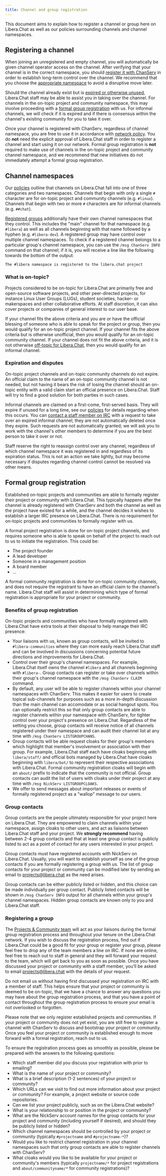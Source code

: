 ```yaml
---
title: Channel and group registration
---
```


This document aims to explain how to register a channel or group here on
Libera.Chat as well as our policies surrounding channels and channel
namespaces.

## Registering a channel

When joining an unregistered and empty channel, you will automatically be
given channel operator access on the channel. After verifying that your
channel is in the correct namespace, you should
[register it with ChanServ](/guides/creatingchannels) in order to establish
long-term control over the channel. We recommend that you choose the
[appropriate namespace](#channel-namespaces) to avoid a disruptive move later.

Should the channel already exist but is
[expired or otherwise unused](#expiration-and-disputes), Libera.Chat staff may
be able to assist you in taking over the channel. For channels in the on-topic
project and community namespace, this may involve proceeding with a
[formal group registration](#formal-group-registration) with us. For informal
channels, we will check if it is expired and if there is consensus within the
channel's existing community for you to take it over.

Once your channel is registered with ChanServ, regardless of channel
namespace, you are free to use it in accordance with
[network policy](/policies). You do **not** need the explicit approval of
Libera.Chat staff in order to register a channel and start using it on our
network. Formal group registration is **not** required to make use of channels
in the on-topic project and community channel namespace, and we recommend that
new initiatives do not immediately attempt a formal group registration.

## Channel namespaces

Our [policies](/policies) outline that channels on Libera.Chat fall into one
of three categories and two namespaces. Channels that begin with only a single
`#` character are for on-topic project and community channels (e.g. `#linux`).
Channels that begin with two or more `#` characters are for informal channels
(e.g. `##chat`).

[Registered groups](#formal-group-registration) additionally have their own
channel namespaces that they control. This includes the "main" channel for
that namespace (e.g. `#libera`) as well as all channels beginning with that
name followed by a hyphen (e.g. `#libera-dev`). A registered group may have
control over multiple channel namespaces. To check if a registered channel
belongs to a particular group's channel namespace, you can use the
`/msg ChanServ INFO` command on that channel; if it is, you will receive a
line like the following towards the bottom of the output:

```irc
The #libera namespace is registered to the libera.chat project
```

### What is on-topic?

Projects considered to be on-topic for Libera.Chat are primarily free and
open-source software projects, and other peer-directed projects, for instance
Linux User Groups (LUGs), student societies, hacker- or makerspaces and other
collaborative efforts. At staff discretion, it can also cover projects or
companies of general interest to our user base.

If your channel fits the above criteria and you are or have the official
blessing of someone who is able to speak for the project or group, then you
would qualify for an on-topic project channel. If your channel fits the above
criteria but is otherwise unofficial, then you would qualify for an on-topic
community channel. If your channel does not fit the above criteria, and it is
not otherwise
[off-topic for Libera.Chat](/policies/#unwanted-content-and-behaviour), then
you would qualify for an informal channel.

### Expiration and disputes

On-topic project channels and on-topic community channels do not expire. An
official claim to the name of an on-topic community channel is not needed, but
not having it bears the risk of losing the channel should an on-topic entity
with a valid claim start an official presence on Libera.Chat. Staff will try
to find a good solution for both parties in such cases.

Informal channels are claimed on a first-come, first-served basis. They will
expire if unused for a long time, see our [policies](/policies/#channels) for
details regarding when this occurs. You can
[contact a staff member on IRC](/guides/faq#how-to-find-libera-chat-staff)
with a request to take over an expired informal channel; they are not
automatically deleted once they expire. Such requests are not automatically
granted; we will ask you to work with the channel's other members to determine
if you are the best person to take it over or not.

Staff reserve the right to reassign control over any channel, regardless of
which channel namespace it was registered in and regardless of its expiration
status. This is not an action we take lightly, but may become necessary if
disputes regarding channel control cannot be resolved via other means.

## Formal group registration

Established on-topic projects and communities are able to formally register
their project or community with Libera.Chat. This typically happens after the
channel is already registered with ChanServ and both the channel as well as
the project have existed for a while, and the channel decides it wishes to
establish a larger IRC presence on Libera.Chat. There is no requirement for
on-topic projects and communities to formally register with us.

A formal project registration is done for on-topic project channels, and
requires someone who is able to speak on behalf of the project to reach out to
us to initiate the registration. This could be:

- The project founder
- A lead developer
- Someone in a management position
- A board member
- ...

A formal community registration is done for on-topic community channels, and
does not require the registrant to have an official claim to the channel's
name. Libera.Chat staff will assist in determining which type of formal
registration is appropriate for your project or community.

### Benefits of group registration

On-topic projects and communities who have formally registered with
Libera.Chat have extra tools at their disposal to help manage their
IRC presence:

- Your liaisons with us, known as group contacts, will be invited to
  `#libera-communities` where they can more easily reach Libera.Chat staff and
  can be involved in discussions concerning potential future directions and
  improvements for Libera.Chat.
- Control over their group's channel namespaces. For example,
  Libera.Chat itself owns the channel `#libera` and all channels beginning
  with `#libera-`. Group contacts can register or take over channels within
  their group's channel namespace with the `/msg ChanServ CLAIM` command.
- By default, any user will be able to register channels within your channel
  namespaces with ChanServ. This makes it easier for users to create topical
  sub-channels for purposes such as a more in-depth discussion than the main
  channel can accomodate or as social hangout spots. You can optionally
  restrict this so that only group contacts are able to register channels
  within your namespace with ChanServ, for tighter control over your project's
  presence on Libera.Chat. Regardless of the setting you choose, group
  contacts will receive notice of all channels registered under their
  namespace and can audit their channel list at any time with
  `/msg ChanServ LISTGROUPCHANS`.
- Group contacts will be able request cloaks for their group's members which
  highlight that member's involvement or association with their group. For
  example, Libera.Chat staff each have cloaks beginning with `libera/staff/`
  and official bots managed by Libera.Chat have cloaks beginning with
  `libera/bot/` to represent their respective associations with Libera.Chat.
  Formal community registration cloaks will begin with an `about/` prefix to
  indicate that the community is not official. Group contacts can audit the
  list of users with cloaks under their project at any time with
  `/msg NickServ LISTGROUPCLOAKS`.
- We offer to send messages about important releases or events of formally
  registered project as a "wallop" message to our users.

### Group contacts

Group contacts are the people ultimately responsible for your project here on
Libera.Chat. They are empowered to claim channels within your namespace,
assign cloaks to other users, and act as liaisons between Libera.Chat staff
and your project. We **strongly recommend** having between 2-4 group contacts
and that at least one group contact is publicly listed to act as a point of
contact for any users interested in your project.

Group contacts must have registered accounts with NickServ on Libera.Chat.
Usually, you will want to establish yourself as one of the group contacts if
you are formally registering a group with us. The list of group contacts for
your project or community can be modified later by sending an email to
<projects@libera.chat> as the need arises.

Group contacts can be either publicly listed or hidden, and this choice can be
made individually per group contact. Publicly listed contacts will be shown in
`/msg ChanServ INFO` output for all channels within your group's channel
namespaces. Hidden group contacts are known only to you and Libera.Chat staff.

### Registering a group

The [Projects & Community team](/about#projects-and-community-team) will act
as your liaisons during the formal group registration process and throughout
your tenure on the Libera.Chat network. If you wish to discuss the
registration process, find out if Libera.Chat could be a good fit for your
group or register your group, please feel free to drop any of the team members
a line on IRC. If none are online, feel free to reach out to staff in general
and they will forward your request to the team, which will get back to you as
soon as possible. Once you have discussed your project or community with a
staff member, you’ll be asked to email <projects@libera.chat> with the details
of your request.

Do not email us without having first discussed your registration on IRC with a
member of staff. This helps ensure that your project or community is deemed to
be on-topic, that we have a chance to answer any questions you may have about
the group registration process, and that you have a point of contact
throughout the group registration process to ensure your email is not
overlooked or forgotten.

Please note that we only register established projects and communities. If
your project or community does not yet exist, you are still free to register a
channel with ChanServ to discuss and bootstrap your project or community. Once
you feel your project or community is established enough to move forward with
a formal registration, reach out to us.

To ensure the registration process goes as smoothly as possible, please be
prepared with the answers to the following questions:

- Which staff member did you discuss your registration with prior to emailing?
- What is the name of your project or community?
- What is a brief description (1-2 sentences) of your project or community?
- Which URLs can we visit to find out more information about your project or
  community? For example, a project website or source code repositories.
- Can we list your project publicly, such as on the Libera.Chat website?
- What is your relationship to or position in the project or community?
- What are the NickServ account names for the group contacts for your project
  and community (including yourself if desired), and should they be publicly
  listed or hidden?
- Which channel namespaces should be controlled by your project or community
  (typically `#projectname` and `#projectname-*`)?
- Would you like to restrict channel registration in your channel namespaces
  such that only group contacts are able to register channels with ChanServ?
- What cloaks would you like to be available for your project or community's
  members (typically `projectname/*` for project registrations and
  `about/communityname/*` for community registrations)?
